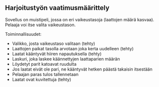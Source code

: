 ## Harjoitustyön vaatimusmäärittely

Sovellus on muistipeli, jossa on eri vaikeustasoja (laattojen määrä kasvaa). Pelaaja voi itse valita vaikeustason. 

Toiminnallisuudet:
- Valikko, josta vaikeustaso valitaan (tehty)
- Laattojen paikat tasolla arvotaan joka kerta uudelleen (tehty)
- Laatat kääntyvät hiiren napautuksella (tehty)
- Laskuri, joka laskee käännettyjen laattaparien määrän
- Löydetyt parit katoavat ruudulta
- Jos laatat eivät ole pari, ne kääntyvät hetken päästä takaisin itsestään
- Pelaajan paras tulos tallennetaan
- Laatat ovat kuvitettuja (tehty)

